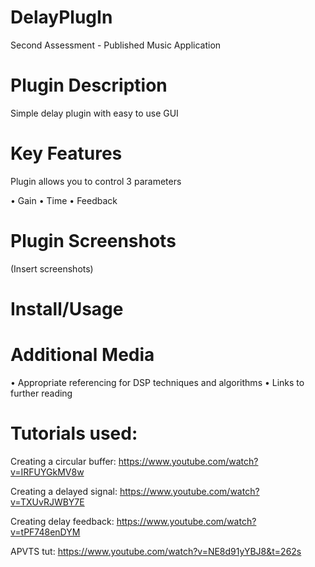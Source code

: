 # DelayPlugIn
Second Assessment - Published Music Application

# Plugin Description
Simple delay plugin with easy to use GUI

# Key Features
Plugin allows you to control 3 parameters

• Gain                    • Time                • Feedback

# Plugin Screenshots

(Insert screenshots)

# Install/Usage

# Additional Media

• Appropriate referencing for DSP techniques and algorithms
• Links to further reading

# Tutorials used:

Creating a circular buffer:
https://www.youtube.com/watch?v=IRFUYGkMV8w

Creating a delayed signal:
https://www.youtube.com/watch?v=TXUvRJWBY7E

Creating delay feedback:
https://www.youtube.com/watch?v=tPF748enDYM

APVTS tut:
https://www.youtube.com/watch?v=NE8d91yYBJ8&t=262s
